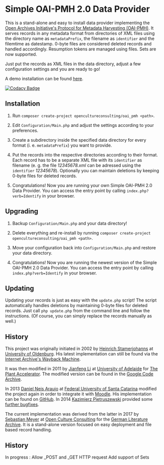 # Simple OAI-PMH 2.0 Data Provider

This is a stand-alone and easy to install data provider implementing the [Open Archives Initiative's Protocol for Metadata Harvesting (OAI-PMH)](https://openarchives.org/pmh/). It serves records in any metadata format from directories of XML files using the directory name as `metadataPrefix`, the filename as `identifier` and the filemtime as datestamp. 0-byte files are considered deleted records and handled accordingly. Resumption tokens are managed using files. Sets are now supported.

Just put the records as XML files in the data directory, adjust a few configuration settings and you are ready to go!

A demo installation can be found [here](https://demo.opencultureconsulting.com/oai_pmh/?verb=Identify).

[![Codacy Badge](https://api.codacy.com/project/badge/Grade/7a12022611d047ad9ef9a0c3aadb986a)](https://www.codacy.com/gh/opencultureconsulting/oai_pmh)

## Installation

1. Run `composer create-project opencultureconsulting/oai_pmh <path>`.

2. Edit `Configuration/Main.php` and adjust the settings according to your preferences.

3. Create a subdirectory inside the specified data directory for every format (i. e. `metadataPrefix`) you want to provide.

4. Put the records into the respective directories according to their format. Each record has to be a separate XML file with its `identifier` as filename (e. g. the file *12345678.xml* can be adressed using the `identifier` *12345678*). Optionally you can maintain deletions by keeping 0-byte files for deleted records.

5. Congratulations! Now you are running your own Simple OAI-PMH 2.0 Data Provider. You can access the entry point by calling `index.php?verb=Identify` in your browser.

## Upgrading

1. Backup `Configuration/Main.php` and your data directory!

2. Delete everything and re-install by running `composer create-project opencultureconsulting/oai_pmh <path>`.

3. Move your configuration back into `Configuration/Main.php` and restore your data directory.

4. Congratulations! Now you are running the newest version of the Simple OAI-PMH 2.0 Data Provider. You can access the entry point by calling `index.php?verb=Identify` in your browser.

## Updating

Updating your records is just as easy with the `update.php` script! The script automatically handles deletions by maintaining 0-byte files for deleted records. Just call `php update.php` from the command line and follow the instructions. (Of course, you can simply replace the records manually as well.)

## History

This project was originally initiated in 2002 by [Heinrich Stamerjohanns](mailto:stamer@uni-oldenburg.de) at [University of Oldenburg](https://www.uni-oldenburg.de/en/). His latest implementation can still be found via the [Internet Archive's Wayback Machine](https://web.archive.org/web/*/http://physnet.uni-oldenburg.de/oai/).

It was then modified in 2011 by [Jianfeng Li](mailto:jianfeng.li@adelaide.edu.au) at [University of Adelaide](https://www.adelaide.edu.au/) for [The Plant Accelerator](https://www.plantphenomics.org.au/). The modified version can be found in the [Google Code Archive](https://code.google.com/archive/p/oai-pmh-2/).

In 2013 [Daniel Neis Araujo](mailto:danielneis@gmail.com) at [Federal University of Santa Catarina](https://en.ufsc.br/) modified the project again in order to integrate it with [Moodle](https://moodle.org/). His implementation can be found on [GitHub](https://github.com/danielneis/oai_pmh). In 2014 [Kazimierz Pietruszewski](mailto:antenna@antenna.io) provided some [further bugfixes](https://github.com/antennaio/oai_pmh).

The current implementation was derived from the latter in 2017 by [Sebastian Meyer](mailto:sebastian.meyer@opencultureconsutling.com) at [Open Culture Consulting](https://www.opencultureconsulting.com/) for the [German Literature Archive](https://www.dla-marbach.de/en/). It is a stand-alone version focused on easy deployment and file based record handling.

## History

In progress :
    Allow _POST and _GET HTTP request
    Add support of Sets